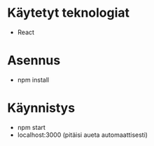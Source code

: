 # Käytetyt teknologiat
- React
# Asennus
- npm install
# Käynnistys
- npm start
- localhost:3000 (pitäisi aueta automaattisesti)
